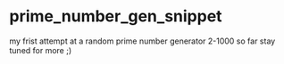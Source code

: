 # prime_number_gen_snippet

my frist attempt at a random prime number generator 2-1000 so far
stay tuned for more ;)
